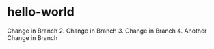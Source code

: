 # hello-world
Change in Branch
2. Change in Branch
3. Change in Branch
4. Another Change in Branch 
